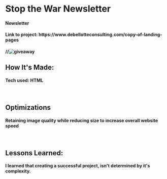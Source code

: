 <h1> Stop the War Newsletter</h1>
<h4>Newsletter</h4>
<h4>Link to project: https://www.debellotteconsulting.com/copy-of-landing-pages <h4>
//<img src="https://static.wixstatic.com/media/9c9835_42295b94e15f43538a45806747e5d311~mv2.jpg/v1/fill/w_1200,h_636,al_c,q_85,usm_0.66_1.00_0.01,enc_auto/Screen%20Shot%202022-05-24%20at%207_45_edited.jpg" alt='giveaway'>
  
 <br>
<h2>How It's Made:</h2>
<h4>Tech used: HTML </h4>
 <br>
<h2>Optimizations</h2>
<h4>Retaining image quality while reducing size to increase overall website speed</h4>
<br>
<h2>Lessons Learned:</h2>
<h4>I learned that creating a successful project, isn't determined by it's complexity.</h4>
